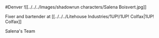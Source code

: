 #Denver 
![[../../../Images/shadowrun characters/Salena Boisvert.jpg]]

Fixer and bartender at [[../../../Litehouse Industries/1UP!/1UP! Colfax|1UP! Colfax]]

Salena's Team